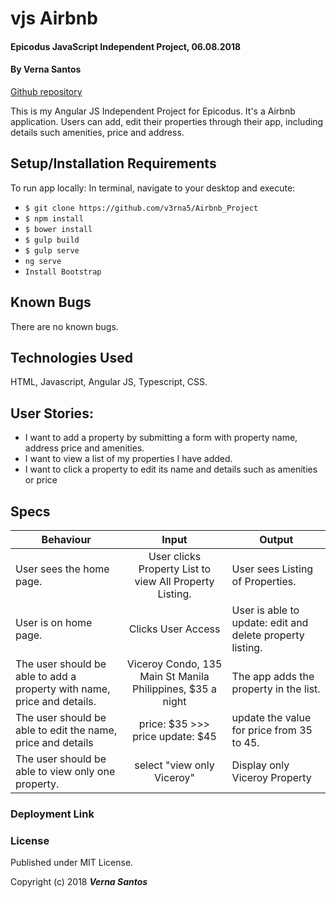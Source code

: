# vjs Airbnb

#### Epicodus JavaScript Independent Project, 06.08.2018

#### By **Verna Santos**

[Github repository](https://github.com/v3rna5/Air_BnB_Project)

This is my Angular JS Independent Project for Epicodus. It's a Airbnb application. Users can add, edit their properties through their app, including details such amenities, price and address.


## Setup/Installation Requirements

To run app locally: In terminal, navigate to your desktop and execute:
  * `$ git clone https://github.com/v3rna5/Airbnb_Project`
  * `$ npm install`
  * `$ bower install`
  * `$ gulp build`
  * `$ gulp serve`
  * `ng serve`
  * `Install Bootstrap`

## Known Bugs

There are no known bugs.


## Technologies Used

HTML, Javascript, Angular JS, Typescript, CSS.

## User Stories:

* I want to add a property by submitting a form with property name, address price and amenities.
* I want to view a list of my properties I have added.
* I want to click a property to edit its name and details such as amenities or price

## Specs

| Behaviour  | Input | Output |
| ------------- |:-------------:| -----|
| User sees the home page.| User clicks Property List to view All Property Listing. | User sees Listing of Properties. |
|User is on home page. | Clicks User Access | User is able to update: edit and delete property listing. |
| The user should be able to add a property with name, price and details.     | Viceroy Condo, 135 Main St Manila Philippines, $35 a night | The app adds the property in the list. |
| The user should be able to edit the name, price and details     | price: $35 >>> price update: $45 | update the value for price from 35 to 45. |
| The user should be able to view only one property.    | select "view only Viceroy" | Display only Viceroy Property |

### Deployment Link


### License

Published under MIT License.

Copyright (c) 2018 **_Verna Santos_**
